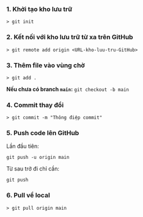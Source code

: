 ### 1. Khởi tạo kho lưu trữ
    > git init

### 2. Kết nối với kho lưu trữ từ xa trên GitHub
    > git remote add origin <URL-kho-luu-tru-GitHub>

### 3. Thêm file vào vùng chờ
    > git add .

**Nếu chưa có branch `main`:** `git checkout -b main`
    
### 4. Commit thay đổi
    > git commit -m "Thông điệp commit"

### 5. Push code lên GitHub
Lần đầu tiên:

    git push -u origin main
Từ sau trở đi chỉ cần:

    git push
    
### 6. Pull về local
    > git pull origin main
